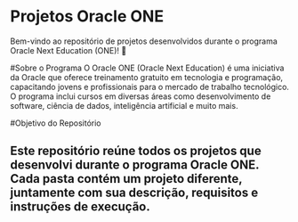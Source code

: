 # Projetos Oracle ONE

Bem-vindo ao repositório de projetos desenvolvidos durante o programa Oracle Next Education (ONE)! 🚀

#Sobre o Programa
O Oracle ONE (Oracle Next Education) é uma iniciativa da Oracle que oferece treinamento gratuito em tecnologia e programação, capacitando jovens e profissionais para o mercado de trabalho tecnológico. O programa inclui cursos em diversas áreas como desenvolvimento de software, ciência de dados, inteligência artificial e muito mais.

#Objetivo do Repositório
## Este repositório reúne todos os projetos que desenvolvi durante o programa Oracle ONE. Cada pasta contém um projeto diferente, juntamente com sua descrição, requisitos e instruções de execução.
